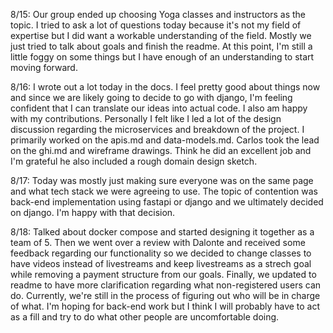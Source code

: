 8/15: Our group ended up choosing Yoga classes and instructors as the topic. I tried to ask a lot of questions today because it's not my field of expertise but I did want a workable understanding of the field. Mostly we just tried to talk about goals and finish the readme. At this point, I'm still a little foggy on some things but I have enough of an understanding to start moving forward.

8/16: I wrote out a lot today in the docs. I feel pretty good about things now and since we are likely going to decide to go with django, I'm feeling confident that I can translate our ideas into actual code. I also am happy with my contributions. Personally I felt like I led a lot of the design discussion regarding the microservices and breakdown of the project. I primarily worked on the apis.md and data-models.md. Carlos took the lead on the ghi.md and wireframe drawings. Think he did an excellent job and I'm grateful he also included a rough domain design sketch.

8/17: Today was mostly just making sure everyone was on the same page and what tech stack we were agreeing to use. The topic of contention was back-end implementation using fastapi or django and we ultimately decided on django. I'm happy with that decision.

8/18: Talked about docker compose and started designing it together as a team of 5. Then we went over a review with Dalonte and received some feedback regarding our functionality so we decided to change classes to have videos instead of livestreams and keep livestreams as a strech goal while removing a payment structure from our goals. Finally, we updated to readme to have more clarification regarding what non-registered users can do. Currently, we're still in the process of figuring out who will be in charge of what. I'm hoping for back-end work but I think I will probably have to act as a fill and try to do what other people are uncomfortable doing.